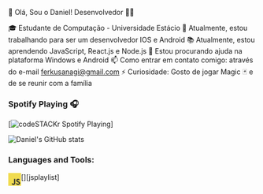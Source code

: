  👋 Olá, Sou o Daniel! Desenvolvedor 👨‍💻

🎓 Estudante de Computação - Universidade Estácio
🔭 Atualmente, estou trabalhando para ser um desenvolvedor IOS e Android
📚 Atualmente, estou aprendendo JavaScript, React.js e Node.js
🤔 Estou procurando ajuda na plataforma Windows e Android
📫 Como entrar em contato comigo: através do e-mail ferkusanagi@gmail.com
⚡ Curiosidade: Gosto de jogar Magic 🃏 e de se reunir com a família 



### Spotify Playing 🎧

[<img src="https://now-playing-codestackr.vercel.app/api/spotify-playing" alt="codeSTACKr Spotify Playing" width="350" />]

![Daniel's GitHub stats](https://github-readme-stats.vercel.app/api?username=belmontsky&show_icons=true&theme=radical)

### Languages and Tools:

[<img align="left" alt="JavaScript" width="26px" src="https://raw.githubusercontent.com/github/explore/80688e429a7d4ef2fca1e82350fe8e3517d3494d/topics/javascript/javascript.png" />][jsplaylist]
